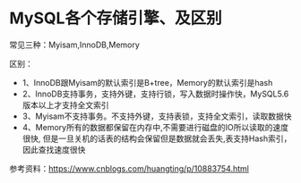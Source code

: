 # MySQL各个存储引擎、及区别

常见三种：Myisam,InnoDB,Memory

区别：
- 1、InnoDB跟Myisam的默认索引是B+tree，Memory的默认索引是hash
- 2、InnoDB支持事务，支持外键，支持行锁，写入数据时操作快，MySQL5.6版本以上才支持全文索引
- 3、Myisam不支持事务。不支持外键，支持表锁，支持全文索引，读取数据快
- 4、Memory所有的数据都保留在内存中,不需要进行磁盘的IO所以读取的速度很快, 但是一旦关机的话表的结构会保留但是数据就会丢失,表支持Hash索引，因此查找速度很快


参考资料：https://www.cnblogs.com/huangting/p/10883754.html
